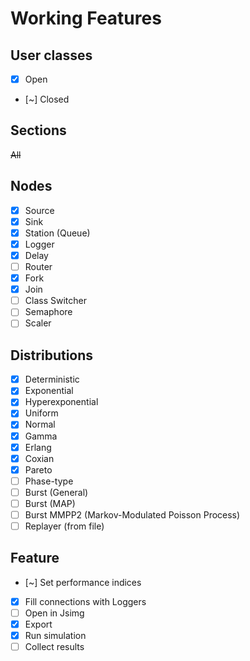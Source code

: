 # Working Features

## User classes

- [x] Open
- [~] Closed

## Sections

~~All~~

## Nodes

- [x] Source
- [x] Sink
- [x] Station (Queue)
- [x] Logger
- [x] Delay
- [ ] Router
- [x] Fork
- [x] Join
- [ ] Class Switcher
- [ ] Semaphore
- [ ] Scaler

## Distributions

- [x] Deterministic
- [x] Exponential
- [X] Hyperexponential
- [x] Uniform
- [x] Normal
- [x] Gamma
- [x] Erlang
- [X] Coxian
- [x] Pareto
- [ ] Phase-type
- [ ] Burst (General)
- [ ] Burst (MAP)
- [ ] Burst MMPP2 (Markov-Modulated Poisson Process)
- [ ] Replayer (from file)

## Feature

- [~] Set performance indices
- [X] Fill connections with Loggers
- [ ] Open in Jsimg
- [X] Export
- [X] Run simulation
- [ ] Collect results
